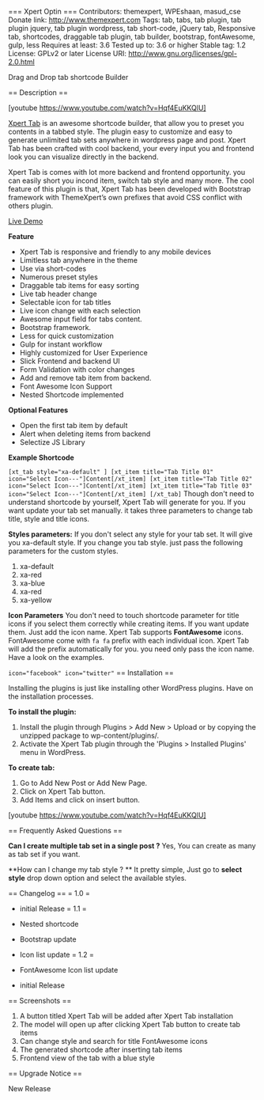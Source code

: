 === Xpert Optin ===
Contributors: themexpert, WPEshaan, masud_cse
Donate link: http://www.themexpert.com
Tags: tab, tabs, tab plugin, tab plugin jquery, tab plugin wordpress, tab short-code, jQuery tab, Responsive tab, shortcodes, draggable tab plugin, tab builder, bootstrap, fontAwesome, gulp, less
Requires at least: 3.6
Tested up to: 3.6 or higher
Stable tag: 1.2
License: GPLv2 or later
License URI: http://www.gnu.org/licenses/gpl-2.0.html

Drag and Drop tab shortcode Builder

== Description ==

[youtube https://www.youtube.com/watch?v=Hqf4EuKKQlU]

[Xpert Tab](https://www.themexpert.com/wordpress-plugins/xpert-tab-wp) is an awesome shortcode builder, that allow you to preset you contents in a tabbed style. The plugin easy to customize and  easy to generate unlimited tab sets anywhere in wordpress page and post. Xpert Tab has been crafted with cool backend, your every input you and frontend look you can visualize directly in the backend.

Xpert Tab is comes with lot more backend and frontend opportunity. you can easily short you incond item, switch tab style and many more.  The cool feature of this plugin is that, Xpert Tab has been developed with Bootstrap framework with ThemeXpert’s own prefixes that avoid CSS conflict with others plugin.

[Live Demo](http://demo.themexpert.com/wpplugins/xpert-tabs/)

 **Feature**

* Xpert Tab is responsive and friendly to any mobile devices
* Limitless tab anywhere in the theme
* Use via short-codes
* Numerous preset styles
* Draggable tab items for easy sorting
* Live tab header change
* Selectable icon for tab titles
* Live icon change with each selection
* Awesome input field for tabs content.
* Bootstrap framework.
* Less for quick customization
* Gulp for instant workflow
* Highly customized for User Experience
* Slick Frontend and backend UI
* Form Validation with color changes
* Add and remove tab item from backend.
* Font Awesome Icon Support
* Nested Shortcode implemented

**Optional Features**

* Open the first tab item by default
* Alert when deleting items from backend
* Selectize JS Library


**Example Shortcode**

`
[xt_tab style="xa-default" ]
[xt_item title="Tab Title 01" icon="Select Icon---"]Content[/xt_item]
[xt_item title="Tab Title 02" icon="Select Icon---"]Content[/xt_item]
[xt_item title="Tab Title 03" icon="Select Icon---"]Content[/xt_item]
[/xt_tab]
`
Though don't need to understand shortcode by yourself, Xpert Tab will generate for you. If you want update your tab set manually. it takes three parameters to change tab title, style and title icons.

**Styles parameters:**
If you don't select any style for your tab set. It will give you xa-default style. If you change you tab style. just pass the following parameters for the custom styles.
1.  xa-default
2.  xa-red
3.  xa-blue
4.  xa-red
5.  xa-yellow

**Icon Parameters**
You don't need to touch shortcode parameter for title icons if you select them correctly while creating items. If you want update them. Just add the icon name. Xpert Tab supports **FontAwesome** icons. FontAwesome come with `fa fa` prefix with each individual icon. Xpert Tab will add the prefix automatically for you. you need only pass the icon name. Have a look on the examples.

`
icon="facebook"
icon="twitter"
`
 == Installation ==

Installing the plugins is just like installing other WordPress plugins. Have on the installation processes.

**To install the plugin:**

1. Install the plugin through Plugins > Add New > Upload or by copying the unzipped package to wp-content/plugins/.
02. Activate the Xpert Tab plugin through the 'Plugins > Installed Plugins' menu in WordPress.

**To create tab:**

01. Go to Add New Post or Add New Page.
02. Click on Xpert Tab button.
03. Add Items and click on insert button.

[youtube https://www.youtube.com/watch?v=Hqf4EuKKQlU]

== Frequently Asked Questions ==

**Can I create multiple tab set in a single post ?**
Yes, You can create as many as tab set if you want.

**How can I change my tab style ? **
It pretty simple, Just go to **select style** drop down option and select the available styles.

 == Changelog ==
= 1.0 =
* initial Release
= 1.1 =
* Nested shortcode
* Bootstrap update
* Icon list update
= 1.2 =
* FontAwesome Icon list update

* initial Release

== Screenshots ==

1. A button titled Xpert Tab will be added after Xpert Tab installation
2. The model will open up after clicking Xpert Tab button to create tab items
3. Can change style and search for title FontAwesome icons
4. The generated shortcode after inserting tab items
5. Frontend view of the tab with a blue style

== Upgrade Notice ==

New Release
